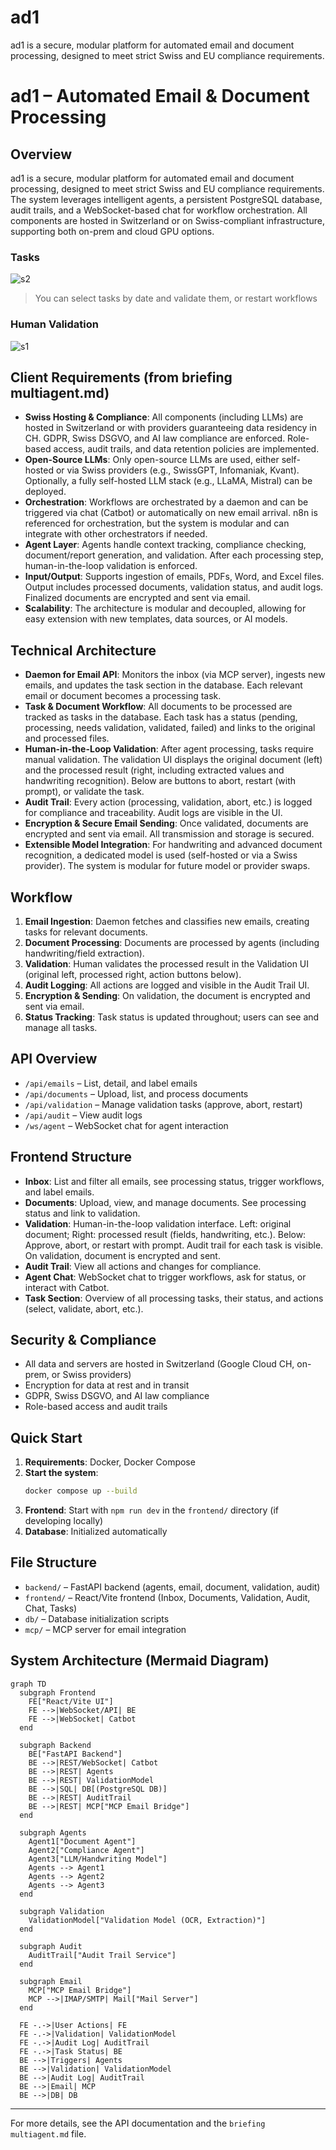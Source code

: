 # ad1
 ad1 is a secure, modular platform for automated email and document processing, designed to meet strict Swiss and EU compliance requirements. 
# ad1 – Automated Email & Document Processing

## Overview

ad1 is a secure, modular platform for automated email and document processing, designed to meet strict Swiss and EU compliance requirements. The system leverages intelligent agents, a persistent PostgreSQL database, audit trails, and a WebSocket-based chat for workflow orchestration. All components are hosted in Switzerland or on Swiss-compliant infrastructure, supporting both on-prem and cloud GPU options.

### Tasks
![s2](https://github.com/user-attachments/assets/11df8006-6d92-486f-b0fd-603276fb254d)
> You can select tasks by date and validate them, or restart workflows

### Human Validation

![s1](https://github.com/user-attachments/assets/6e5424b6-2d37-49d1-9374-5c56f79cc6a6)


## Client Requirements (from briefing multiagent.md)

- **Swiss Hosting & Compliance**: All components (including LLMs) are hosted in Switzerland or with providers guaranteeing data residency in CH. GDPR, Swiss DSGVO, and AI law compliance are enforced. Role-based access, audit trails, and data retention policies are implemented.
- **Open-Source LLMs**: Only open-source LLMs are used, either self-hosted or via Swiss providers (e.g., SwissGPT, Infomaniak, Kvant). Optionally, a fully self-hosted LLM stack (e.g., LLaMA, Mistral) can be deployed.
- **Orchestration**: Workflows are orchestrated by a daemon and can be triggered via chat (Catbot) or automatically on new email arrival. n8n is referenced for orchestration, but the system is modular and can integrate with other orchestrators if needed.
- **Agent Layer**: Agents handle context tracking, compliance checking, document/report generation, and validation. After each processing step, human-in-the-loop validation is enforced.
- **Input/Output**: Supports ingestion of emails, PDFs, Word, and Excel files. Output includes processed documents, validation status, and audit logs. Finalized documents are encrypted and sent via email.
- **Scalability**: The architecture is modular and decoupled, allowing for easy extension with new templates, data sources, or AI models.

## Technical Architecture

- **Daemon for Email API**: Monitors the inbox (via MCP server), ingests new emails, and updates the task section in the database. Each relevant email or document becomes a processing task.
- **Task & Document Workflow**: All documents to be processed are tracked as tasks in the database. Each task has a status (pending, processing, needs validation, validated, failed) and links to the original and processed files.
- **Human-in-the-Loop Validation**: After agent processing, tasks require manual validation. The validation UI displays the original document (left) and the processed result (right, including extracted values and handwriting recognition). Below are buttons to abort, restart (with prompt), or validate the task.
- **Audit Trail**: Every action (processing, validation, abort, etc.) is logged for compliance and traceability. Audit logs are visible in the UI.
- **Encryption & Secure Email Sending**: Once validated, documents are encrypted and sent via email. All transmission and storage is secured.
- **Extensible Model Integration**: For handwriting and advanced document recognition, a dedicated model is used (self-hosted or via a Swiss provider). The system is modular for future model or provider swaps.

## Workflow

1. **Email Ingestion**: Daemon fetches and classifies new emails, creating tasks for relevant documents.
2. **Document Processing**: Documents are processed by agents (including handwriting/field extraction).
3. **Validation**: Human validates the processed result in the Validation UI (original left, processed right, action buttons below).
4. **Audit Logging**: All actions are logged and visible in the Audit Trail UI.
5. **Encryption & Sending**: On validation, the document is encrypted and sent via email.
6. **Status Tracking**: Task status is updated throughout; users can see and manage all tasks.

## API Overview

- `/api/emails` – List, detail, and label emails
- `/api/documents` – Upload, list, and process documents
- `/api/validation` – Manage validation tasks (approve, abort, restart)
- `/api/audit` – View audit logs
- `/ws/agent` – WebSocket chat for agent interaction

## Frontend Structure

- **Inbox**: List and filter all emails, see processing status, trigger workflows, and label emails.
- **Documents**: Upload, view, and manage documents. See processing status and link to validation.
- **Validation**: Human-in-the-loop validation interface. Left: original document; Right: processed result (fields, handwriting, etc.). Below: Approve, abort, or restart with prompt. Audit trail for each task is visible. On validation, document is encrypted and sent.
- **Audit Trail**: View all actions and changes for compliance.
- **Agent Chat**: WebSocket chat to trigger workflows, ask for status, or interact with Catbot.
- **Task Section**: Overview of all processing tasks, their status, and actions (select, validate, abort, etc.).

## Security & Compliance

- All data and servers are hosted in Switzerland (Google Cloud CH, on-prem, or Swiss providers)
- Encryption for data at rest and in transit
- GDPR, Swiss DSGVO, and AI law compliance
- Role-based access and audit trails

## Quick Start

1. **Requirements**: Docker, Docker Compose
2. **Start the system**:
   ```bash
   docker compose up --build
   ```
3. **Frontend**: Start with `npm run dev` in the `frontend/` directory (if developing locally)
4. **Database**: Initialized automatically

## File Structure

- `backend/` – FastAPI backend (agents, email, document, validation, audit)
- `frontend/` – React/Vite frontend (Inbox, Documents, Validation, Audit, Chat, Tasks)
- `db/` – Database initialization scripts
- `mcp/` – MCP server for email integration

## System Architecture (Mermaid Diagram)

```mermaid
graph TD
  subgraph Frontend
    FE["React/Vite UI"]
    FE -->|WebSocket/API| BE
    FE -->|WebSocket| Catbot
  end

  subgraph Backend
    BE["FastAPI Backend"]
    BE -->|REST/WebSocket| Catbot
    BE -->|REST| Agents
    BE -->|REST| ValidationModel
    BE -->|SQL| DB[(PostgreSQL DB)]
    BE -->|REST| AuditTrail
    BE -->|REST| MCP["MCP Email Bridge"]
  end

  subgraph Agents
    Agent1["Document Agent"]
    Agent2["Compliance Agent"]
    Agent3["LLM/Handwriting Model"]
    Agents --> Agent1
    Agents --> Agent2
    Agents --> Agent3
  end

  subgraph Validation
    ValidationModel["Validation Model (OCR, Extraction)"]
  end

  subgraph Audit
    AuditTrail["Audit Trail Service"]
  end

  subgraph Email
    MCP["MCP Email Bridge"]
    MCP -->|IMAP/SMTP| Mail["Mail Server"]
  end

  FE -.->|User Actions| FE
  FE -.->|Validation| ValidationModel
  FE -.->|Audit Log| AuditTrail
  FE -.->|Task Status| BE
  BE -->|Triggers| Agents
  BE -->|Validation| ValidationModel
  BE -->|Audit Log| AuditTrail
  BE -->|Email| MCP
  BE -->|DB| DB
```

---

For more details, see the API documentation and the `briefing multiagent.md` file.

